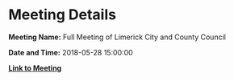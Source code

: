# Meeting Details

**Meeting Name:** Full Meeting of Limerick City and County Council

**Date and Time:** 2018-05-28 15:00:00

**[Link to Meeting](https://www.limerick.ie/council/whats-on/full-meeting-limerick-city-and-county-council-22)**
